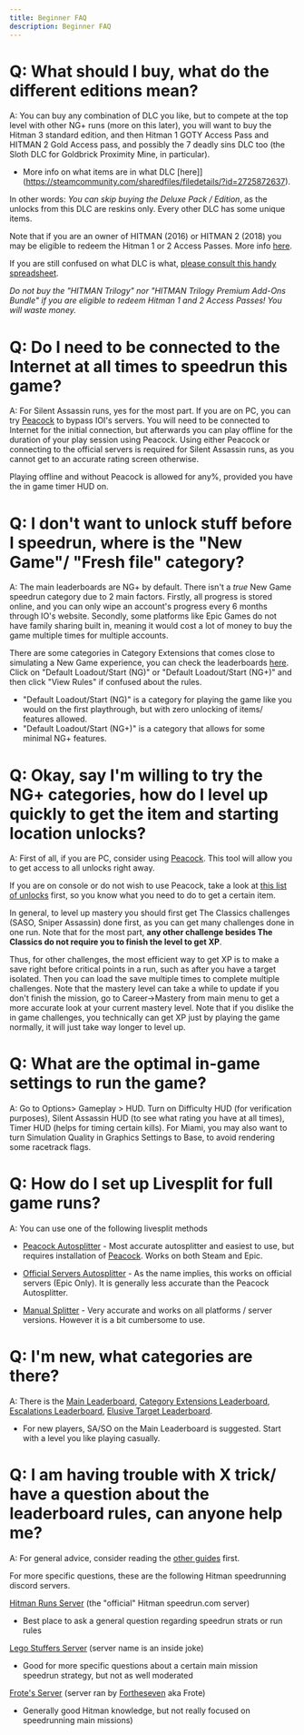 ```yaml
---
title: Beginner FAQ
description: Beginner FAQ
---
```


# Q: What should I buy, what do the different editions mean?
A: You can buy any combination of DLC you like, but to compete at the top level with other NG+ runs (more on this later), you will want to buy the Hitman 3 standard edition, and then Hitman 1 GOTY Access Pass and HITMAN 2 Gold Access pass, and possibly the 7 deadly sins DLC too (the Sloth DLC for Goldbrick Proximity Mine, in particular). 

* More info on what items are in what DLC [here]](https://steamcommunity.com/sharedfiles/filedetails/?id=2725872637).

In other words: *You can skip buying the Deluxe Pack / Edition*, as the unlocks from this DLC are reskins only. Every other DLC has some unique items.

Note that if you are an owner of HITMAN (2016) or HITMAN 2 (2018) you may be eligible to redeem the Hitman 1 or 2 Access Passes. More info [here](https://www.ioi.dk/hitman-3-pre-launch-guide/). 

If you are still confused on what DLC is what, [please consult this handy spreadsheet](https://media.discordapp.net/attachments/833505136290299935/945096773251252325/unknown.png?width=809&height=586). 

*Do not buy the "HITMAN Trilogy" nor "HITMAN Trilogy Premium Add-Ons Bundle" if you are eligible to redeem Hitman 1 and 2 Access Passes! You will waste money.* 

# Q: Do I need to be connected to the Internet at all times to speedrun this game?
A: For Silent Assassin runs, yes for the most part. If you are on PC, you can try [Peacock](https://thepeacockproject.org/wiki/intel/) to bypass IOI's servers. You will need to be connected to Internet for the initial connection, but afterwards you can play offline for the duration of your play session using Peacock. Using either Peacock or connecting to the official servers is required for Silent Assassin runs, as you cannot get to an accurate rating screen otherwise.

Playing offline and without Peacock is allowed for any%, provided you have the in game timer HUD on.

# Q: I don't want to unlock stuff before I speedrun, where is the "New Game"/ "Fresh file" category?
A: The main leaderboards are NG+ by default. There isn't a *true* New Game speedrun category due to 2 main factors. Firstly, all progress is stored online, and you can only wipe an account's progress every 6 months through IO's website. Secondly, some platforms like Epic Games do not have family sharing built in, meaning it would cost a lot of money to buy the game multiple times for multiple accounts. 

There are some categories in Category Extensions that comes close to simulating a New Game experience, you can check the leaderboards [here](https://www.speedrun.com/hitman_3_extensions/full_game). Click on "Default Loadout/Start (NG)" or "Default Loadout/Start (NG+)" and then click "View Rules" if confused about the rules. 

* "Default Loadout/Start (NG)" is a category for playing the game like you would on the first playthrough, but with zero unlocking of items/ features allowed. 
* "Default Loadout/Start (NG+)" is a category that allows for some minimal NG+ features. 

# Q: Okay, say I'm willing to try the NG+ categories, how do I level up quickly to get the item and starting location unlocks?
A: First of all, if you are PC, consider using [Peacock](https://thepeacockproject.org/wiki/intel/). This tool will allow you to get access to all unlocks right away. 

If you are on console or do not wish to use Peacock, take a look at [this list of unlocks](https://steamcommunity.com/sharedfiles/filedetails/?id=2725872637) first, so you know what you need to do to get a certain item. 

In general, to level up mastery you should first get The Classics challenges (SASO, Sniper Assassin) done first, as you can get many challenges done in one run. Note that for the most part, **any other challenge besides The Classics do not require you to finish the level to get XP**. 

Thus, for other challenges, the most efficient way to get XP is to make a save right before critical points in a run, such as after you have a target isolated. Then you can load the save multiple times to complete multiple challenges. Note that the mastery level can take a while to update if you don't finish the mission, go to Career->Mastery from main menu to get a more accurate look at your current mastery level. Note that if you dislike the in game challenges, you technically can get XP just by playing the game normally, it will just take way longer to level up.

# Q: What are the optimal in-game settings to run the game?
A: Go to Options> Gameplay > HUD. Turn on Difficulty HUD (for verification purposes), Silent Assassin HUD (to see what rating you have at all times), Timer HUD (helps for timing certain kills). For Miami, you may also want to turn Simulation Quality in Graphics Settings to Base, to avoid rendering some racetrack flags.

# Q: How do I set up Livesplit for full game runs?
A: You can use one of the following livesplit methods

* [Peacock Autosplitter](https://www.speedrun.com/hitman_3/guide/vamms) - Most accurate autosplitter and easiest to use, but requires installation of [Peacock](https://thepeacockproject.org/wiki/intel/). Works on both Steam and Epic.

* [Official Servers Autosplitter](https://www.speedrun.com/hitman_3/guide/kbydm) - As the name implies, this works on official servers (Epic Only). It is generally less accurate than the Peacock Autosplitter.

* [Manual Splitter](https://www.speedrun.com/hitman_3/guide/46anj) - Very accurate and works on all platforms / server versions. However it is a bit cumbersome to use.

# Q: I'm new, what categories are there?
A: There is the [Main Leaderboard](https://www.speedrun.com/hitman_3), [Category Extensions Leaderboard](https://www.speedrun.com/hitman_3_extensions), [Escalations Leaderboard](https://www.speedrun.com/hitman_3_escalations), [Elusive Target Leaderboard](https://www.speedrun.com/hitman_3_et_).
* For new players, SA/SO on the Main Leaderboard is suggested. Start with a level you like playing casually.

# Q: I am having trouble with X trick/ have a question about the leaderboard rules, can anyone help me?
A:  For general advice, consider reading the [other guides](https://www.speedrun.com/hitman_3/guides) first.

For more specific questions, these are the following Hitman speedrunning discord servers.

[Hitman Runs Server](https://discord.com/invite/E45wUBnxBT) (the "official" Hitman speedrun.com server)
* Best place to ask a general question regarding speedrun strats or run rules

[Lego Stuffers Server](https://discord.gg/WvGmnFcpVM) (server name is an inside joke)
* Good for more specific questions about a certain main mission speedrun strategy, but not as well moderated

[Frote's Server](https://discord.com/invite/kVMBEZA) (server ran by [Fortheseven](https://www.speedrun.com/user/Fortheseven) aka Frote)
* Generally good Hitman knowledge, but not really focused on speedrunning main missions)